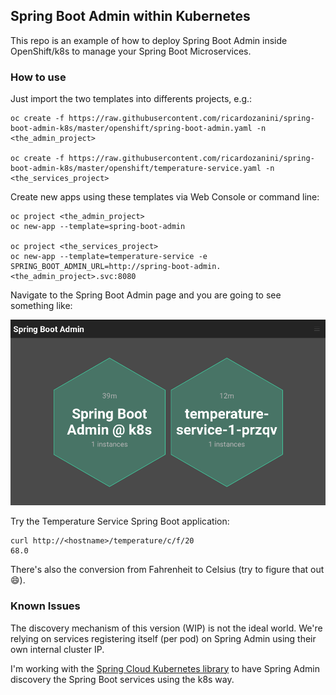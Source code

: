 ## Spring Boot Admin within Kubernetes

This repo is an example of how to deploy Spring Boot Admin inside OpenShift/k8s to manage your Spring Boot Microservices.

### How to use

Just import the two templates into differents projects, e.g.:

```shell
oc create -f https://raw.githubusercontent.com/ricardozanini/spring-boot-admin-k8s/master/openshift/spring-boot-admin.yaml -n <the_admin_project>

oc create -f https://raw.githubusercontent.com/ricardozanini/spring-boot-admin-k8s/master/openshift/temperature-service.yaml -n <the_services_project>
```

Create new apps using these templates via Web Console or command line:

```shell
oc project <the_admin_project>
oc new-app --template=spring-boot-admin

oc project <the_services_project>
oc new-app --template=temperature-service -e SPRING_BOOT_ADMIN_URL=http://spring-boot-admin.<the_admin_project>.svc:8080
```

Navigate to the Spring Boot Admin page and you are going to see something like:

![Spring Boot Admin Dashboard](https://raw.githubusercontent.com/ricardozanini/spring-boot-admin-k8s/master/docs/images/spring-boot-admin-dashboard.png)

Try the Temperature Service Spring Boot application:

```shell
curl http://<hostname>/temperature/c/f/20
68.0
```

There's also the conversion from Fahrenheit to Celsius (try to figure that out :smile:).

### Known Issues

The discovery mechanism of this version (WIP) is not the ideal world. We're relying on services registering itself (per pod) on Spring Admin using their own internal cluster IP.

I'm working with the [Spring Cloud Kubernetes library](https://github.com/spring-cloud/spring-cloud-kubernetes) to have Spring Admin discovery the Spring Boot services using the k8s way.